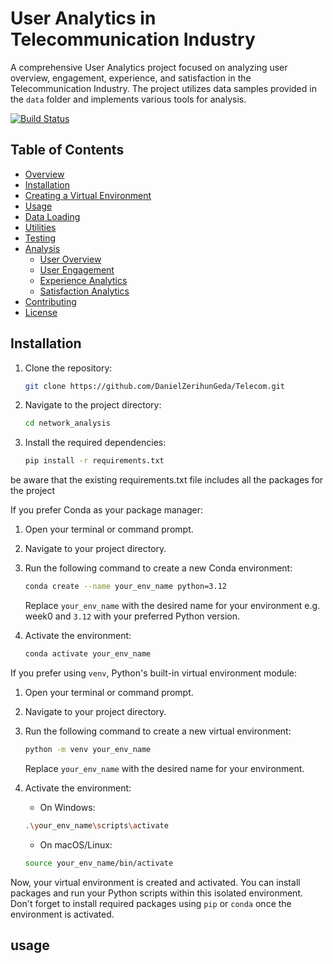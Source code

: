 # User Analytics in Telecommunication Industry

A comprehensive User Analytics project focused on analyzing user overview, engagement, experience, and satisfaction in the Telecommunication Industry. The project utilizes data samples provided in the `data` folder and implements various tools for analysis.

[![Build Status](https://github.com/DanielZerihunGeda/Telecom/workflows/Python%20CI/badge.svg)](https://github.com/DanielZerihunGeda/Telecom/actions)

## Table of Contents

- [Overview](#overview)
- [Installation](#installation)
- [Creating a Virtual Environment](#virtual-env)
- [Usage](#usage)
 - [Data Loading](#data-loading)
  - [Utilities](#utilities)
- [Testing](#testing)
- [Analysis](#analysis)
  - [User Overview](#user-overview)
  - [User Engagement](#user-engagement)
  - [Experience Analytics](#experience-analytics)
  - [Satisfaction Analytics](#satisfaction-analytics)
- [Contributing](#contributing)
- [License](#license)

## Installation

1. Clone the repository:

   ```bash
   git clone https://github.com/DanielZerihunGeda/Telecom.git
 2. Navigate to the project directory:
    ```bash
    cd network_analysis
    ```
 
3. Install the required dependencies:
    ```bash
    pip install -r requirements.txt
    ```

be aware that the existing requirements.txt file includes all the packages for the project
   
If you prefer Conda as your package manager:

1. Open your terminal or command prompt.

2. Navigate to your project directory.

3. Run the following command to create a new Conda environment:

    ```bash
    conda create --name your_env_name python=3.12
    ```
    Replace `your_env_name` with the desired name for your environment e.g. week0 and `3.12` with your preferred Python version.

4. Activate the environment:

    ```bash
    conda activate your_env_name
    ```
If you prefer using `venv`, Python's built-in virtual environment module:

1. Open your terminal or command prompt.

2. Navigate to your project directory.

3. Run the following command to create a new virtual environment:

    ```bash
    python -m venv your_env_name
    ```

    Replace `your_env_name` with the desired name for your environment.

4. Activate the environment:

    - On Windows:

    ```bash
    .\your_env_name\scripts\activate
    ```

    - On macOS/Linux:

    ```bash
    source your_env_name/bin/activate
    ```

Now, your virtual environment is created and activated. You can install packages and run your Python scripts within this isolated environment. Don't forget to install required packages using `pip` or `conda` once the environment is activated.

## usage

